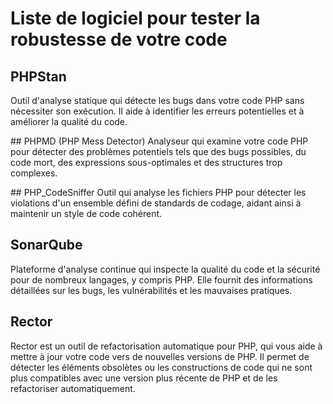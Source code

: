 # Liste de logiciel pour tester la robustesse de votre code 

## PHPStan
Outil d'analyse statique qui détecte les bugs dans votre code PHP sans nécessiter son exécution. Il aide à identifier les erreurs potentielles et à améliorer la qualité du code.


## PHPMD (PHP Mess Detector)
Analyseur qui examine votre code PHP pour détecter des problèmes potentiels tels que des bugs possibles, du code mort, des expressions sous-optimales et des structures trop complexes.

## PHP_CodeSniffer
Outil qui analyse les fichiers PHP pour détecter les violations d'un ensemble défini de standards de codage, aidant ainsi à maintenir un style de code cohérent.

## SonarQube
Plateforme d'analyse continue qui inspecte la qualité du code et la sécurité pour de nombreux langages, y compris PHP. Elle fournit des informations détaillées sur les bugs, les vulnérabilités et les mauvaises pratiques.

## Rector
Rector est un outil de refactorisation automatique pour PHP, qui vous aide à mettre à jour votre code vers de nouvelles versions de PHP. Il permet de détecter les éléments obsolètes ou les constructions de code qui ne sont plus compatibles avec une version plus récente de PHP et de les refactoriser automatiquement.